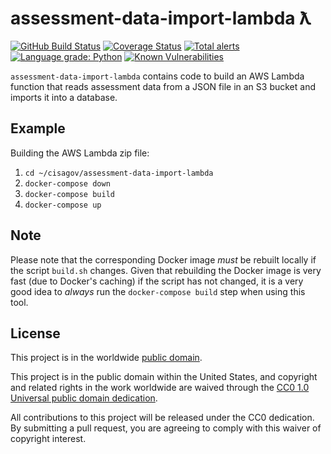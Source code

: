 # assessment-data-import-lambda ƛ #

[![GitHub Build Status](https://github.com/cisagov/assessment-data-import-lambda/workflows/build/badge.svg)](https://github.com/cisagov/assessment-data-import-lambda/actions)
[![Coverage Status](https://coveralls.io/repos/github/cisagov/assessment-data-import-lambda/badge.svg?branch=develop)](https://coveralls.io/github/cisagov/assessment-data-import-lambda?branch=develop)
[![Total alerts](https://img.shields.io/lgtm/alerts/g/cisagov/assessment-data-import-lambda.svg?logo=lgtm&logoWidth=18)](https://lgtm.com/projects/g/cisagov/assessment-data-import-lambda/alerts/)
[![Language grade: Python](https://img.shields.io/lgtm/grade/python/g/cisagov/assessment-data-import-lambda.svg?logo=lgtm&logoWidth=18)](https://lgtm.com/projects/g/cisagov/assessment-data-import-lambda/context:python)
[![Known Vulnerabilities](https://snyk.io/test/github/cisagov/assessment-data-import-lambda/develop/badge.svg)](https://snyk.io/test/github/cisagov/assessment-data-import-lambda)

`assessment-data-import-lambda` contains code to build an AWS Lambda function
that reads assessment data from a JSON file in an S3 bucket and imports it
into a database.

## Example ##

Building the AWS Lambda zip file:

1. `cd ~/cisagov/assessment-data-import-lambda`
1. `docker-compose down`
1. `docker-compose build`
1. `docker-compose up`

## Note ##

Please note that the corresponding Docker image _must_ be rebuilt
locally if the script `build.sh` changes.  Given that rebuilding the Docker
image is very fast (due to Docker's caching) if the script has not changed, it
is a very good idea to _always_ run the `docker-compose build` step when
using this tool.

## License ##

This project is in the worldwide [public domain](LICENSE).

This project is in the public domain within the United States, and
copyright and related rights in the work worldwide are waived through
the [CC0 1.0 Universal public domain
dedication](https://creativecommons.org/publicdomain/zero/1.0/).

All contributions to this project will be released under the CC0
dedication. By submitting a pull request, you are agreeing to comply
with this waiver of copyright interest.
